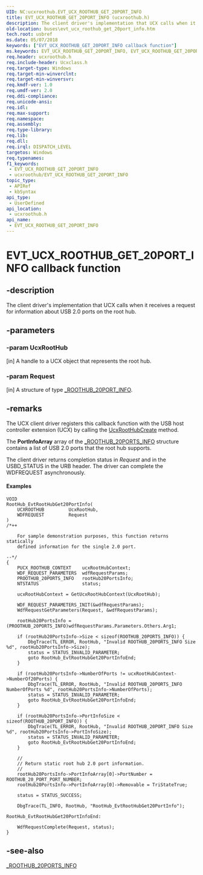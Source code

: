 ```yaml
---
UID: NC:ucxroothub.EVT_UCX_ROOTHUB_GET_20PORT_INFO
title: EVT_UCX_ROOTHUB_GET_20PORT_INFO (ucxroothub.h)
description: The client driver's implementation that UCX calls when it receives a request for information about USB 2.0 ports on the root hub.
old-location: buses\evt_ucx_roothub_get_20port_info.htm
tech.root: usbref
ms.date: 05/07/2018
keywords: ["EVT_UCX_ROOTHUB_GET_20PORT_INFO callback function"]
ms.keywords: EVT_UCX_ROOTHUB_GET_20PORT_INFO, EVT_UCX_ROOTHUB_GET_20PORT_INFO callback, EvtUcxRootHubGet20PortInfo, EvtUcxRootHubGet20PortInfo callback function [Buses], PEVT_UCX_ROOTHUB_GET_20PORT_INFO, PEVT_UCX_ROOTHUB_GET_20PORT_INFO callback function pointer [Buses], buses.evt_ucx_roothub_get_20port_info, ucxroothub/EvtUcxRootHubGet20PortInfo
req.header: ucxroothub.h
req.include-header: Ucxclass.h
req.target-type: Windows
req.target-min-winverclnt: 
req.target-min-winversvr: 
req.kmdf-ver: 1.0
req.umdf-ver: 2.0
req.ddi-compliance: 
req.unicode-ansi: 
req.idl: 
req.max-support: 
req.namespace: 
req.assembly: 
req.type-library: 
req.lib: 
req.dll: 
req.irql: DISPATCH_LEVEL
targetos: Windows
req.typenames: 
f1_keywords:
 - EVT_UCX_ROOTHUB_GET_20PORT_INFO
 - ucxroothub/EVT_UCX_ROOTHUB_GET_20PORT_INFO
topic_type:
 - APIRef
 - kbSyntax
api_type:
 - UserDefined
api_location:
 - ucxroothub.h
api_name:
 - EVT_UCX_ROOTHUB_GET_20PORT_INFO
---
```


# EVT_UCX_ROOTHUB_GET_20PORT_INFO callback function


## -description

The client driver's implementation that UCX calls when it receives a request for information about USB  2.0 ports on the  root hub.

## -parameters

### -param UcxRootHub 

[in]
A handle to a UCX object that represents the root hub.

### -param Request 

[in]
A structure of type <a href="/windows-hardware/drivers/ddi/ucxroothub/ns-ucxroothub-_roothub_20port_info">_ROOTHUB_20PORT_INFO</a>.

## -remarks

The UCX client driver registers this callback function with the USB host controller extension (UCX) by calling the <a href="/previous-versions/windows/hardware/drivers/mt188048(v=vs.85)">UcxRootHubCreate</a>
 method.

 The <b>PortInfoArray</b> array of the <a href="/windows-hardware/drivers/ddi/ucxroothub/ns-ucxroothub-_roothub_20ports_info">_ROOTHUB_20PORTS_INFO</a> structure
    contains a list of USB 2.0 ports that the root hub supports.

The client driver returns completion status in <i>Request</i> and in the USBD_STATUS
    in the URB header.  The driver can complete the WDFREQUEST asynchronously.


#### Examples


```
VOID
RootHub_EvtRootHubGet20PortInfo(
    UCXROOTHUB         UcxRootHub,
    WDFREQUEST         Request
)
/*++

    For sample demonstration purposes, this function returns statically
    defined information for the single 2.0 port.

--*/
{
    PUCX_ROOTHUB_CONTEXT    ucxRootHubContext;
    WDF_REQUEST_PARAMETERS  wdfRequestParams;
    PROOTHUB_20PORTS_INFO   rootHub20PortsInfo;
    NTSTATUS                status;

    ucxRootHubContext = GetUcxRootHubContext(UcxRootHub);

    WDF_REQUEST_PARAMETERS_INIT(&wdfRequestParams);
    WdfRequestGetParameters(Request, &wdfRequestParams);

    rootHub20PortsInfo = (PROOTHUB_20PORTS_INFO)wdfRequestParams.Parameters.Others.Arg1;

    if (rootHub20PortsInfo->Size < sizeof(ROOTHUB_20PORTS_INFO)) {
        DbgTrace(TL_ERROR, RootHub, "Invalid ROOTHUB_20PORTS_INFO Size %d", rootHub20PortsInfo->Size);
        status = STATUS_INVALID_PARAMETER;
        goto RootHub_EvtRootHubGet20PortInfoEnd;
    }

    if (rootHub20PortsInfo->NumberOfPorts != ucxRootHubContext->NumberOf20Ports) {
        DbgTrace(TL_ERROR, RootHub, "Invalid ROOTHUB_20PORTS_INFO NumberOfPorts %d", rootHub20PortsInfo->NumberOfPorts);
        status = STATUS_INVALID_PARAMETER;
        goto RootHub_EvtRootHubGet20PortInfoEnd;
    }

    if (rootHub20PortsInfo->PortInfoSize < sizeof(ROOTHUB_20PORT_INFO)) {
        DbgTrace(TL_ERROR, RootHub, "Invalid ROOTHUB_20PORT_INFO Size %d", rootHub20PortsInfo->PortInfoSize);
        status = STATUS_INVALID_PARAMETER;
        goto RootHub_EvtRootHubGet20PortInfoEnd;
    }

    //
    // Return static root hub 2.0 port information.
    //
    rootHub20PortsInfo->PortInfoArray[0]->PortNumber = ROOTHUB_20_PORT_PORT_NUMBER;
    rootHub20PortsInfo->PortInfoArray[0]->Removable = TriStateTrue;

    status = STATUS_SUCCESS;

    DbgTrace(TL_INFO, RootHub, "RootHub_EvtRootHubGet20PortInfo");

RootHub_EvtRootHubGet20PortInfoEnd:

    WdfRequestComplete(Request, status);
}
```

## -see-also

<a href="/windows-hardware/drivers/ddi/ucxroothub/ns-ucxroothub-_roothub_20ports_info">_ROOTHUB_20PORTS_INFO</a>

